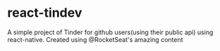 # react-tindev
A simple project of Tinder for github users(using their public api) using react-native. Created using @RocketSeat's amazing content
